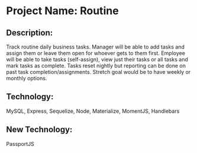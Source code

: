 # Project Name: Routine

## Description: 
Track routine daily business tasks.  Manager will be able to add tasks and assign them or leave them open for whoever gets to them first.  Employee will be able to take tasks (self-assign), view just their tasks or all tasks and mark tasks as complete.  Tasks reset nightly but reporting can be done on past task completion/assignments.  Stretch goal would be to have weekly or monthly options.  

## Technology: 
MySQL, Express, Sequelize, Node, Materialize, MomentJS, Handlebars

## New Technology: 
PassportJS

